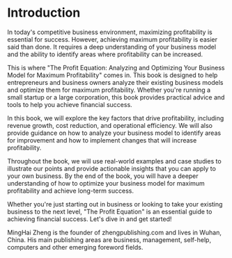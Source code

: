 # Introduction

In today's competitive business environment, maximizing profitability is essential for success. However, achieving maximum profitability is easier said than done. It requires a deep understanding of your business model and the ability to identify areas where profitability can be increased.

This is where "The Profit Equation: Analyzing and Optimizing Your Business Model for Maximum Profitability" comes in. This book is designed to help entrepreneurs and business owners analyze their existing business models and optimize them for maximum profitability. Whether you're running a small startup or a large corporation, this book provides practical advice and tools to help you achieve financial success.

In this book, we will explore the key factors that drive profitability, including revenue growth, cost reduction, and operational efficiency. We will also provide guidance on how to analyze your business model to identify areas for improvement and how to implement changes that will increase profitability.

Throughout the book, we will use real-world examples and case studies to illustrate our points and provide actionable insights that you can apply to your own business. By the end of the book, you will have a deeper understanding of how to optimize your business model for maximum profitability and achieve long-term success.

Whether you're just starting out in business or looking to take your existing business to the next level, "The Profit Equation" is an essential guide to achieving financial success. Let's dive in and get started!

MingHai Zheng is the founder of zhengpublishing.com and lives in Wuhan, China. His main publishing areas are business, management, self-help, computers and other emerging foreword fields.
